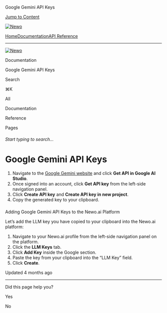 Google Gemini API Keys

[Jump to Content](#content)

[![Newo](https://files.readme.io/895bdeef8322f081f6d0f4507a17e414930dfddfddf1de452f458dc00698ca84-small-svgviewer-png-output_9.png)](/)

[Home](/)[Documentation](/docs)[API Reference](/reference)

* * *

[![Newo](https://files.readme.io/895bdeef8322f081f6d0f4507a17e414930dfddfddf1de452f458dc00698ca84-small-svgviewer-png-output_9.png)](/)

Documentation

Google Gemini API Keys

Search

⌘K

All

Documentation

Reference

Pages

###### Start typing to search…

# Google Gemini API Keys

1.  Navigate to the [Google Gemini website](https://ai.google.dev/) and click **Get API in Google AI Studio**.
2.  Once signed into an account, click **Get API key** from the left-side navigation panel.
3.  Click **Create API key** and **Create API key in new project**.
4.  Copy the generated key to your clipboard.

### 

Adding Google Gemini API Keys to the Newo.ai Platform

[](#adding-google-gemini-api-keys-to-the-newoai-platform)

Let’s add the LLM key you have copied to your clipboard into the Newo.ai platform:

1.  Navigate to your Newo.ai profile from the left-side navigation panel on the platform.
2.  Click the **LLM Keys** tab.
3.  Click **Add Key** inside the Google section.
4.  Paste the key from your clipboard into the “LLM Key” field.
5.  Click **Create**.

Updated 4 months ago

* * *

Did this page help you?

Yes

No
